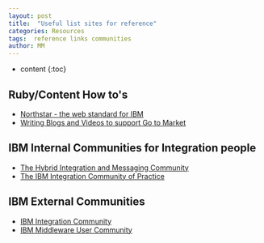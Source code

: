 ```yaml
---
layout: post
title:  "Useful list sites for reference"
categories: Resources
tags:  reference links communities
author: MM
---
```


* content
{:toc}



## Ruby/Content How to's

- [Northstar - the web standard for IBM](https://www.ibm.com/standards/web/)
- [Writing Blogs and Videos to support Go to Market](https://github.ibm.com/Cloud-Integration/appconnect-wiki/wiki/Writing-blogs-and-videos-to-support-GTM-%28go-to-market%29)

## IBM Internal Communities for Integration people

- [The Hybrid Integration and Messaging Community](https://w3-connections.ibm.com/communities/service/html/communitystart?communityUuid=7dfc5e67-0b3d-4c3b-ac18-eaa48cb491b5)
- [The IBM Integration Community of Practice](https://w3-connections.ibm.com/communities/service/html/communitystart?communityUuid=364b76a9-dec9-4f7a-b4d9-e731eb32635e)

## IBM External Communities

- [IBM Integration Community](https://developer.ibm.com/integration/)
- [IBM Middleware User Community](https://www.imwuc.org/?source=5)
